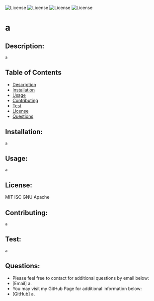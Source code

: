 
![License](https://img.shields.io/badge/License-MIT-green.svg)  ![License](https://img.shields.io/badge/License-BSD-green.svg)  ![License](https://img.shields.io/badge/License-GNU_3-blue.svg)  ![License](https://img.shields.io/badge/License-Apache_2-blue.svg)
# a

## Description:
    a

## Table of Contents

- [Description](#description)
- [Installation](#installation)
- [Usage](#usage) 
- [Contributing](#contributing)
- [Test](#test)
- [License](#license) 
- [Questions](#questions)

## Installation:
    a

## Usage:
    a


## License:
  MIT
  ISC
  GNU
  Apache

## Contributing:
    a

## Test:
    a

## Questions: 
  - Please feel free to contact for additional questions by email below: 
  - [Email] a.
  - You may visit my GitHub Page for additional information below: 
  - [GitHub] a.
  